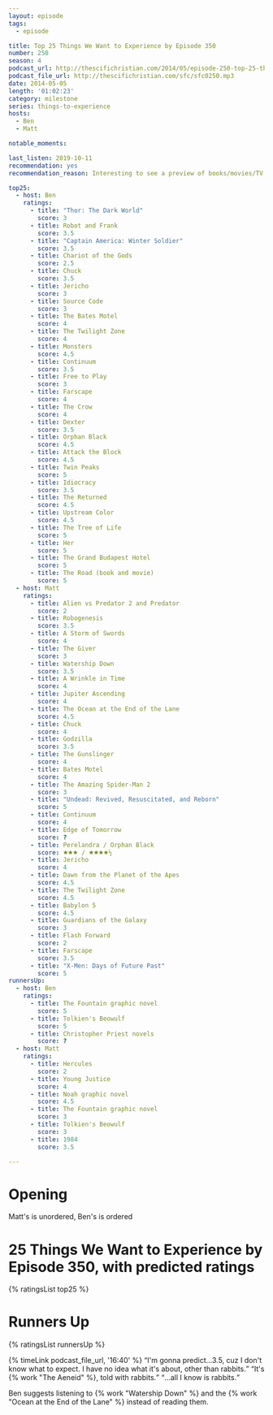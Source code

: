 ```yaml
---
layout: episode
tags:
  - episode

title: Top 25 Things We Want to Experience by Episode 350
number: 250
season: 4
podcast_url: http://thescifichristian.com/2014/05/episode-250-top-25-things-we-want-to-experience-by-episode-350/
podcast_file_url: http://thescifichristian.com/sfc/sfc0250.mp3
date: 2014-05-05
length: '01:02:23'
category: milestone
series: things-to-experience
hosts:
  - Ben
  - Matt

notable_moments: 

last_listen: 2019-10-11
recommendation: yes
recommendation_reason: Interesting to see a preview of books/movies/TV shows that were coming up.

top25:
  - host: Ben
    ratings: 
      - title: "Thor: The Dark World"
        score: 3
      - title: Robot and Frank
        score: 3.5
      - title: "Captain America: Winter Soldier"
        score: 3.5
      - title: Chariot of the Gods
        score: 2.5
      - title: Chuck
        score: 3.5
      - title: Jericho
        score: 3
      - title: Source Code
        score: 3
      - title: The Bates Motel
        score: 4
      - title: The Twilight Zone
        score: 4
      - title: Monsters
        score: 4.5
      - title: Continuum
        score: 3.5
      - title: Free to Play
        score: 3
      - title: Farscape
        score: 4
      - title: The Crow
        score: 4
      - title: Dexter
        score: 3.5
      - title: Orphan Black
        score: 4.5
      - title: Attack the Block
        score: 4.5
      - title: Twin Peaks
        score: 5
      - title: Idiocracy
        score: 3.5
      - title: The Returned
        score: 4.5
      - title: Upstream Color
        score: 4.5
      - title: The Tree of Life
        score: 5
      - title: Her
        score: 5
      - title: The Grand Budapest Hotel
        score: 5
      - title: The Road (book and movie)
        score: 5
  - host: Matt
    ratings: 
      - title: Alien vs Predator 2 and Predator
        score: 2
      - title: Robogenesis
        score: 3.5
      - title: A Storm of Swords
        score: 4
      - title: The Giver
        score: 3
      - title: Watership Down
        score: 3.5
      - title: A Wrinkle in Time
        score: 4
      - title: Jupiter Ascending
        score: 4
      - title: The Ocean at the End of the Lane
        score: 4.5
      - title: Chuck
        score: 4
      - title: Godzilla
        score: 3.5
      - title: The Gunslinger
        score: 4
      - title: Bates Motel
        score: 4
      - title: The Amazing Spider-Man 2
        score: 3
      - title: "Undead: Revived, Resuscitated, and Reborn"
        score: 5
      - title: Continuum
        score: 4
      - title: Edge of Tomorrow
        score: ?
      - title: Perelandra / Orphan Black
        score: 🟊🟊🟊 / 🟊🟊🟊🟊½
      - title: Jericho
        score: 4
      - title: Dawn from the Planet of the Apes
        score: 4.5
      - title: The Twilight Zone
        score: 4.5
      - title: Babylon 5
        score: 4.5
      - title: Guardians of the Galaxy
        score: 3
      - title: Flash Forward
        score: 2
      - title: Farscape
        score: 3.5
      - title: "X-Men: Days of Future Past"
        score: 5
runnersUp:
  - host: Ben
    ratings: 
      - title: The Fountain graphic novel
        score: 5
      - title: Tolkien's Beowulf
        score: 5
      - title: Christopher Priest novels
        score: ?
  - host: Matt
    ratings: 
      - title: Hercules
        score: 2
      - title: Young Justice
        score: 4
      - title: Noah graphic novel
        score: 4.5
      - title: The Fountain graphic novel
        score: 3
      - title: Tolkien's Beowulf
        score: 3
      - title: 1984
        score: 3.5

---
```

# Opening
Matt's is unordered, Ben's is ordered 



# 25 Things We Want to Experience by Episode 350, with predicted ratings

{% ratingsList top25 %}

# Runners Up

{% ratingsList runnersUp %}

<div class="quote">
  {% timeLink podcast_file_url, '16:40' %}
  <span class="quote-context is-size-6"></span>
  <q class="matt">I'm gonna predict...3.5, cuz I don't know what to expect. I have no idea what it's about, other than rabbits.</q>
  <q class="ben">It's {% work "The Aeneid" %}, told with rabbits.</q>
  <q class="matt">...all I know is rabbits.</q>
</div>

Ben suggests listening to {% work "Watership Down" %} and the {% work "Ocean at the End of the Lane" %} instead of reading them.